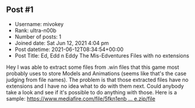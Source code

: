 ## Post #1
- Username: mivokey
- Rank: ultra-n00b
- Number of posts: 1
- Joined date: Sat Jun 12, 2021 4:04 pm
- Post datetime: 2021-06-12T08:34:54+00:00
- Post Title: Ed, Edd n Eddy The Mis-Edventures Files with no extensions

Hey I was able to extract some files from .win files that this game most probably uses to store Models and Animations (seems like that's the case judging from file names). The problem is that those extracted files have no extensions and I have no idea what to do with them next. Could anybody take a look and see if it's possible to do anything with those. Here is a sample:
[https://www.mediafire.com/file/5fkn1enb ... e.zip/file](https://www.mediafire.com/file/5fkn1enbrob9qn2/sample.zip/file)
